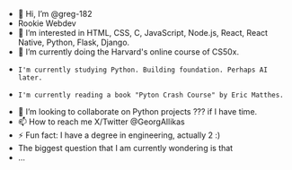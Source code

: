 - 👋 Hi, I’m @greg-182
- Rookie Webdev
- 👀 I’m interested in HTML, CSS, C, JavaScript, Node.js, React, React Native, Python, Flask, Django.
- 🌱 I’m currently doing the Harvard's online course of CS50x.
-     I'm currently studying Python. Building foundation. Perhaps AI later. 
-     I'm currently reading a book "Pyton Crash Course" by Eric Matthes.
- 💞️ I’m looking to collaborate on Python projects ??? if I have time.
- 📫 How to reach me X/Twitter  @GeorgAllikas
- ⚡ Fun fact: I have a degree in engineering, actually 2 :)
- The biggest question that I am currently wondering is that
-  ...

<!---
greg-182/greg-182 is a ✨ special ✨ repository because its `README.md` (this file) appears on your GitHub profile.
You can click the Preview link to take a look at your changes.
--->
